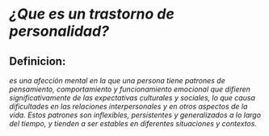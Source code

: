 # *¿Que es un trastorno de personalidad?* #

## **Definicion:** #

*es una afección mental en la que una persona tiene patrones de pensamiento, comportamiento y funcionamiento emocional que difieren significativamente de las expectativas culturales y sociales, lo que causa dificultades en las relaciones interpersonales y en otros aspectos de la vida. Estos patrones son inflexibles, persistentes y generalizados a lo largo del tiempo, y tienden a ser estables en diferentes situaciones y contextos.*